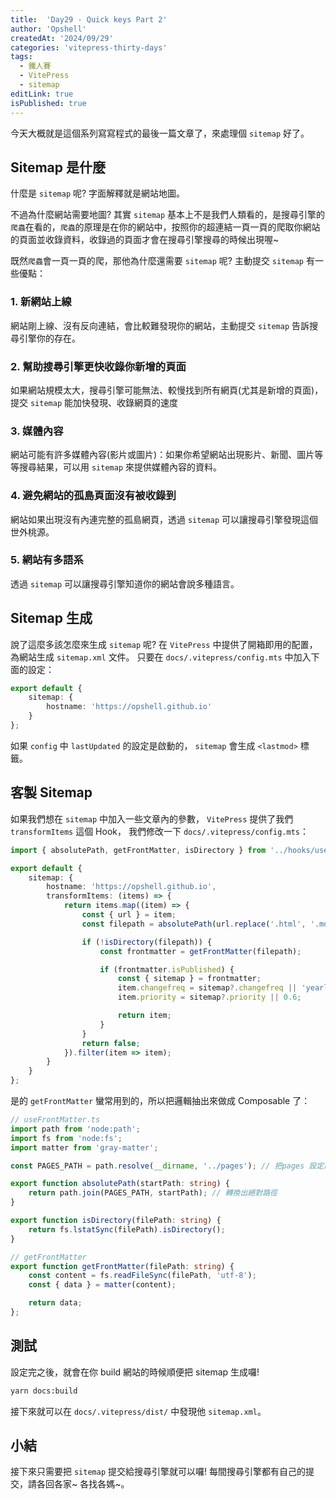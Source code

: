 ```yaml
---
title:  'Day29 - Quick keys Part 2'
author: 'Opshell'
createdAt: '2024/09/29'
categories: 'vitepress-thirty-days'
tags:
  - 鐵人賽
  - VitePress
  - sitemap
editLink: true
isPublished: true
---
```


今天大概就是這個系列寫寫程式的最後一篇文章了，來處理個 `sitemap` 好了。

## Sitemap 是什麼
什麼是 `sitemap` 呢? 字面解釋就是網站地圖。

不過為什麼網站需要地圖?
其實 `sitemap` 基本上不是我們人類看的，是搜尋引擎的`爬蟲`在看的，`爬蟲`的原理是在你的網站中，按照你的超連結一頁一頁的爬取你網站的頁面並收錄資料，收錄過的頁面才會在搜尋引擎搜尋的時候出現喔~

既然`爬蟲`會一頁一頁的爬，那他為什麼還需要 `sitemap` 呢?
主動提交 `sitemap` 有一些優點：

### 1. 新網站上線
網站剛上線、沒有反向連結，會比較難發現你的網站，主動提交 `sitemap`  告訴搜尋引擎你的存在。

### 2. 幫助搜尋引擎更快收錄你新增的頁面
如果網站規模太大，搜尋引擎可能無法、較慢找到所有網頁(尤其是新增的頁面)，提交 `sitemap` 能加快發現、收錄網頁的速度

### 3. 媒體內容
網站可能有許多媒體內容(影片或圖片)：如果你希望網站出現影片、新聞、圖片等等搜尋結果，可以用 `sitemap` 來提供媒體內容的資料。

### 4. 避免網站的孤島頁面沒有被收錄到
網站如果出現沒有內連完整的孤島網頁，透過 `sitemap` 可以讓搜尋引擎發現這個世外桃源。

### 5. 網站有多語系
透過 `sitemap` 可以讓搜尋引擎知道你的網站會說多種語言。

## Sitemap 生成
說了這麼多該怎麼來生成 `sitemap` 呢?
在 `VitePress` 中提供了開箱即用的配置，為網站生成 `sitemap.xml` 文件。
只要在 `docs/.vitepress/config.mts` 中加入下面的設定：
```ts
export default {
    sitemap: {
        hostname: 'https://opshell.github.io'
    }
};
```

如果 `config` 中 `lastUpdated` 的設定是啟動的， `sitemap` 會生成 `<lastmod>` 標籤。

## 客製 Sitemap
如果我們想在 `sitemap` 中加入一些文章內的參數， `VitePress` 提供了我們 `transformItems` 這個 Hook，
我們修改一下 `docs/.vitepress/config.mts`：
```ts
import { absolutePath, getFrontMatter, isDirectory } from '../hooks/useFrontMatter';

export default {
    sitemap: {
        hostname: 'https://opshell.github.io',
        transformItems: (items) => {
            return items.map((item) => {
                const { url } = item;
                const filepath = absolutePath(url.replace('.html', '.md'));

                if (!isDirectory(filepath)) {
                    const frontmatter = getFrontMatter(filepath);

                    if (frontmatter.isPublished) {
                        const { sitemap } = frontmatter;
                        item.changefreq = sitemap?.changefreq || 'yearly';
                        item.priority = sitemap?.priority || 0.6;

                        return item;
                    }
                }
                return false;
            }).filter(item => item);
        }
    }
};
```

是的 `getFrontMatter` 蠻常用到的，所以把邏輯抽出來做成 Composable 了：
```ts
// useFrontMatter.ts
import path from 'node:path';
import fs from 'node:fs';
import matter from 'gray-matter';

const PAGES_PATH = path.resolve(__dirname, '../pages'); // 把pages 設定成根目錄

export function absolutePath(startPath: string) {
    return path.join(PAGES_PATH, startPath); // 轉換出絕對路徑
}

export function isDirectory(filePath: string) {
    return fs.lstatSync(filePath).isDirectory();
}

// getFrontMatter
export function getFrontMatter(filePath: string) {
    const content = fs.readFileSync(filePath, 'utf-8');
    const { data } = matter(content);

    return data;
};

```

## 測試
設定完之後，就會在你 build 網站的時候順便把 sitemap 生成囉!
```sh
yarn docs:build
```

接下來就可以在 `docs/.vitepress/dist/` 中發現他 `sitemap.xml`。

## 小結
接下來只需要把 `sitemap` 提交給搜尋引擎就可以囉!
每間搜尋引擎都有自己的提交，請各回各家~ 各找各媽~。